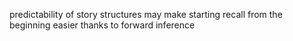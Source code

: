predictability of story structures may make starting recall from the beginning easier thanks to forward inference